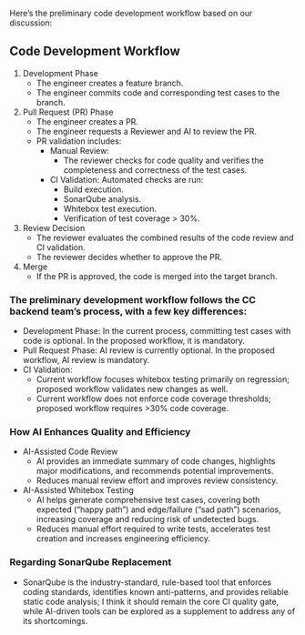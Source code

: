 
Here’s the preliminary code development workflow based on our discussion:

## Code Development Workflow
1. Development Phase
    * The engineer creates a feature branch.
    * The engineer commits code and corresponding test cases to the branch.
2. Pull Request (PR) Phase
    * The engineer creates a PR.
    * The engineer requests a Reviewer and AI to review the PR.
    * PR validation includes:
        * Manual Review:
            * The reviewer checks for code quality and verifies the completeness and correctness of the test cases.
        * CI Validation: Automated checks are run:
            * Build execution.
            * SonarQube analysis.
            * Whitebox test execution.
            * Verification of test coverage > 30%.
3. Review Decision
    * The reviewer evaluates the combined results of the code review and CI validation.
    * The reviewer decides whether to approve the PR.
4. Merge
    * If the PR is approved, the code is merged into the target branch.

### The preliminary development workflow follows the CC backend team’s process, with a few key differences:
* Development Phase: In the current process, committing test cases with code is optional. In the proposed workflow, it is mandatory.
* Pull Request Phase: AI review is currently optional. In the proposed workflow, AI review is mandatory.
* CI Validation:
    * Current workflow focuses whitebox testing primarily on regression; proposed workflow validates new changes as well.
    * Current workflow does not enforce code coverage thresholds; proposed workflow requires >30% code coverage.

### How AI Enhances Quality and Efficiency
* AI-Assisted Code Review
    * AI provides an immediate summary of code changes, highlights major modifications, and recommends potential improvements.
    * Reduces manual review effort and improves review consistency.
* AI-Assisted Whitebox Testing
    * AI helps generate comprehensive test cases, covering both expected (“happy path”) and edge/failure (“sad path”) scenarios, increasing coverage and reducing risk of undetected bugs.
    * Reduces manual effort required to write tests, accelerates test creation and increases engineering efficiency.

### Regarding SonarQube Replacement
* SonarQube is the industry-standard, rule-based tool that enforces coding standards, identifies known anti-patterns, and provides reliable static code analysis; I think it should remain the core CI quality gate, while AI-driven tools can be explored as a supplement to address any of its shortcomings.